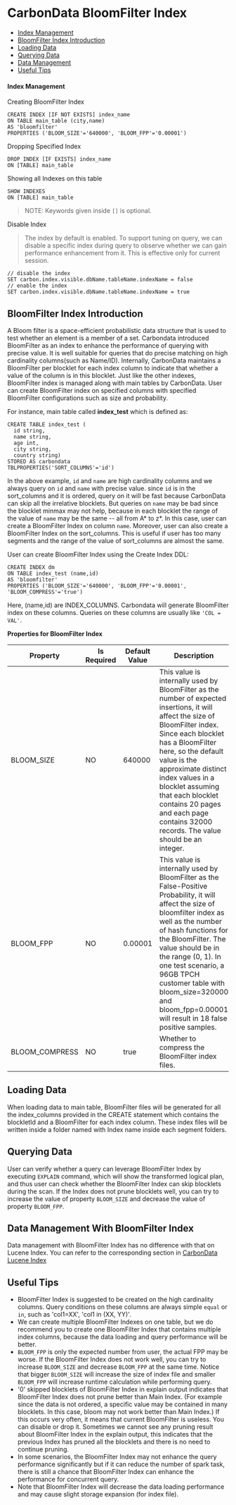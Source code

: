 <!--
    Licensed to the Apache Software Foundation (ASF) under one or more 
    contributor license agreements.  See the NOTICE file distributed with
    this work for additional information regarding copyright ownership. 
    The ASF licenses this file to you under the Apache License, Version 2.0
    (the "License"); you may not use this file except in compliance with 
    the License.  You may obtain a copy of the License at

      http://www.apache.org/licenses/LICENSE-2.0

    Unless required by applicable law or agreed to in writing, software 
    distributed under the License is distributed on an "AS IS" BASIS, 
    WITHOUT WARRANTIES OR CONDITIONS OF ANY KIND, either express or implied.
    See the License for the specific language governing permissions and 
    limitations under the License.
-->

# CarbonData BloomFilter Index

* [Index Management](#index-management)
* [BloomFilter Index Introduction](#bloomfilter-index-introduction)
* [Loading Data](#loading-data)
* [Querying Data](#querying-data)
* [Data Management](#data-management-with-bloomfilter-index)
* [Useful Tips](#useful-tips)

#### Index Management
Creating BloomFilter Index
  ```
  CREATE INDEX [IF NOT EXISTS] index_name
  ON TABLE main_table (city,name)
  AS 'bloomfilter'
  PROPERTIES ('BLOOM_SIZE'='640000', 'BLOOM_FPP'='0.00001')
  ```

Dropping Specified Index
  ```
  DROP INDEX [IF EXISTS] index_name
  ON [TABLE] main_table
  ```

Showing all Indexes on this table
  ```
  SHOW INDEXES
  ON [TABLE] main_table
  ```
> NOTE: Keywords given inside `[]` is optional.

Disable Index
> The index by default is enabled. To support tuning on query, we can disable a specific index during query to observe whether we can gain performance enhancement from it. This is effective only for current session.

  ```
  // disable the index
  SET carbon.index.visible.dbName.tableName.indexName = false
  // enable the index
  SET carbon.index.visible.dbName.tableName.indexName = true
  ```


## BloomFilter Index Introduction
A Bloom filter is a space-efficient probabilistic data structure that is used to test whether an element is a member of a set.
Carbondata introduced BloomFilter as an index to enhance the performance of querying with precise value.
It is well suitable for queries that do precise matching on high cardinality columns(such as Name/ID).
Internally, CarbonData maintains a BloomFilter per blocklet for each index column to indicate that whether a value of the column is in this blocklet.
Just like the other indexes, BloomFilter index is managed along with main tables by CarbonData.
User can create BloomFilter index on specified columns with specified BloomFilter configurations such as size and probability.

For instance, main table called **index_test** which is defined as:

  ```
  CREATE TABLE index_test (
    id string,
    name string,
    age int,
    city string,
    country string)
  STORED AS carbondata
  TBLPROPERTIES('SORT_COLUMNS'='id')
  ```

In the above example, `id` and `name` are high cardinality columns
and we always query on `id` and `name` with precise value.
since `id` is in the sort_columns and it is ordered,
query on it will be fast because CarbonData can skip all the irrelative blocklets.
But queries on `name` may be bad since the blocklet minmax may not help,
because in each blocklet the range of the value of `name` may be the same -- all from A* to z*.
In this case, user can create a BloomFilter Index on column `name`.
Moreover, user can also create a BloomFilter Index on the sort_columns.
This is useful if user has too many segments and the range of the value of sort_columns are almost the same.

User can create BloomFilter Index using the Create Index DDL:

  ```
  CREATE INDEX dm
  ON TABLE index_test (name,id)
  AS 'bloomfilter'
  PROPERTIES ('BLOOM_SIZE'='640000', 'BLOOM_FPP'='0.00001', 'BLOOM_COMPRESS'='true')
  ```

Here, (name,id) are INDEX_COLUMNS. Carbondata will generate BloomFilter index on these columns. Queries on these columns are usually like `'COL = VAL'`.

**Properties for BloomFilter Index**

| Property | Is Required | Default Value | Description |
|-------------|----------|--------|---------|
| BLOOM_SIZE | NO | 640000 | This value is internally used by BloomFilter as the number of expected insertions, it will affect the size of BloomFilter index. Since each blocklet has a BloomFilter here, so the default value is the approximate distinct index values in a blocklet assuming that each blocklet contains 20 pages and each page contains 32000 records. The value should be an integer. |
| BLOOM_FPP | NO | 0.00001 | This value is internally used by BloomFilter as the False-Positive Probability, it will affect the size of bloomfilter index as well as the number of hash functions for the BloomFilter. The value should be in the range (0, 1). In one test scenario, a 96GB TPCH customer table with bloom_size=320000 and bloom_fpp=0.00001 will result in 18 false positive samples. |
| BLOOM_COMPRESS | NO | true | Whether to compress the BloomFilter index files. |


## Loading Data
When loading data to main table, BloomFilter files will be generated for all the
index_columns provided in the CREATE statement which contains the blockletId and a BloomFilter for each index column.
These index files will be written inside a folder named with Index name
inside each segment folders.


## Querying Data

User can verify whether a query can leverage BloomFilter Index by executing `EXPLAIN` command,
which will show the transformed logical plan, and thus user can check whether the BloomFilter Index can skip blocklets during the scan.
If the Index does not prune blocklets well, you can try to increase the value of property `BLOOM_SIZE` and decrease the value of property `BLOOM_FPP`.

## Data Management With BloomFilter Index
Data management with BloomFilter Index has no difference with that on Lucene Index.
You can refer to the corresponding section in [CarbonData Lucene Index](https://github.com/apache/carbondata/blob/master/docs/index/lucene-index-guide.md)

## Useful Tips
+ BloomFilter Index is suggested to be created on the high cardinality columns.
 Query conditions on these columns are always simple `equal` or `in`,
 such as 'col1=XX', 'col1 in (XX, YY)'.
+ We can create multiple BloomFilter Indexes on one table,
 but we do recommend you to create one BloomFilter Index that contains multiple index columns,
 because the data loading and query performance will be better.
+ `BLOOM_FPP` is only the expected number from user, the actual FPP may be worse.
 If the BloomFilter Index does not work well,
 you can try to increase `BLOOM_SIZE` and decrease `BLOOM_FPP` at the same time.
 Notice that bigger `BLOOM_SIZE` will increase the size of index file
 and smaller `BLOOM_FPP` will increase runtime calculation while performing query.
+ '0' skipped blocklets of BloomFilter Index in explain output indicates that
 BloomFilter Index does not prune better than Main Index.
 (For example since the data is not ordered, a specific value may be contained in many blocklets. In this case, bloom may not work better than Main Index.)
 If this occurs very often, it means that current BloomFilter is useless. You can disable or drop it.
 Sometimes we cannot see any pruning result about BloomFilter Index in the explain output,
 this indicates that the previous Index has pruned all the blocklets and there is no need to continue pruning.
+ In some scenarios, the BloomFilter Index may not enhance the query performance significantly
 but if it can reduce the number of spark task,
 there is still a chance that BloomFilter Index can enhance the performance for concurrent query.
+ Note that BloomFilter Index will decrease the data loading performance and may cause slight storage expansion (for index file).

